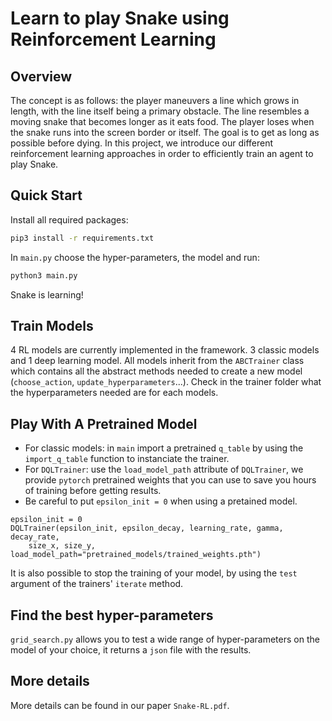 # Learn to play Snake using Reinforcement Learning

## Overview

The concept is as follows: the player maneuvers a line which grows in length,
with the line itself being a primary obstacle. The line resembles a moving
snake that becomes longer as it eats food. The player loses when the snake runs
into the screen border or itself. The goal is to get as long as possible before
dying. In this project, we introduce our different reinforcement learning
approaches in order to efficiently train an agent to play Snake.

## Quick Start
Install all required packages:
```sh
pip3 install -r requirements.txt
```

In `main.py` choose the hyper-parameters, the model and run:
```sh
python3 main.py
```
Snake is learning!

## Train Models

4 RL models are currently implemented in the framework. 3 classic models and 1 
deep learning model. All models inherit from the `ABCTrainer` class which 
contains all the abstract methods needed to create a new model 
(`choose_action`, `update_hyperparameters`...). Check in the trainer folder 
what the hyperparameters needed are for each models.

## Play With A Pretrained Model

- For classic models: in `main` import a pretrained `q_table` by using the 
`import_q_table` function to instanciate the trainer.
- For `DQLTrainer`: use the `load_model_path` attribute of `DQLTrainer`, we 
provide `pytorch` pretrained weights that you can use to save you hours of 
training before getting results.
- Be careful to put `epsilon_init = 0` when using a pretained model.

```python3
epsilon_init = 0
DQLTrainer(epsilon_init, epsilon_decay, learning_rate, gamma, decay_rate, 
    size_x, size_y, load_model_path="pretrained_models/trained_weights.pth")
```

It is also possible to stop the training of your model, by using the `test` 
argument of the trainers' `iterate` method.

## Find the best hyper-parameters

`grid_search.py` allows you to test a wide range of hyper-parameters on the 
model of your choice, it returns a `json` file with the results.

## More details

More details can be found in our paper `Snake-RL.pdf`.
